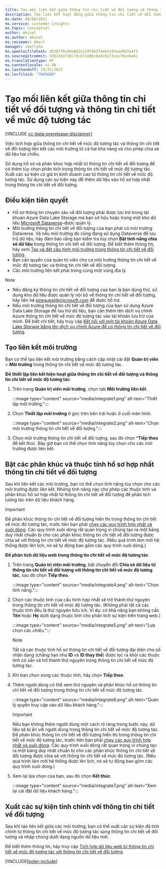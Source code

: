 ```yaml
---
title: Tạo mối liên kết giữa thông tin chi tiết về đối tượng và thông tin chi tiết về mức độ tương tác
description: Tạo liên kết hoạt động giữa thông tin chi tiết về đối tượng và thông tin chi tiết về mức độ tương tác để cho phép chia sẻ dữ liệu theo hai chiều.
ms.date: 09/08/2021
ms.service: customer-insights
ms.topic: conceptual
author: mkisel
ms.author: mkisel
ms.reviewer: mhart
manager: shellyha
ms.openlocfilehash: db38778c0da862e119f9b374e07c82ead0d3a4f2
ms.sourcegitcommit: 53b133a716c73cb71e8bcbedc6273cec70ceba6c
ms.translationtype: HT
ms.contentlocale: vi-VN
ms.lasthandoff: 10/15/2021
ms.locfileid: "7645608"
---
```

# <a name="create-a-link-between-audience-insights-and-engagement-insights"></a>Tạo mối liên kết giữa thông tin chi tiết về đối tượng và thông tin chi tiết về mức độ tương tác

[!INCLUDE [cc-beta-prerelease-disclaimer](includes/cc-beta-prerelease-disclaimer.md)]

Việc tích hợp giữa thông tin chi tiết về mức độ tương tác và thông tin chi tiết về đối tượng liên kết các môi trường từ cả hai khả năng và cho phép chia sẻ dữ liệu hai chiều.

Sử dụng hồ sơ và phân khúc hợp nhất từ thông tin chi tiết về đối tượng để có thêm tùy chọn phân tích trong thông tin chi tiết về mức độ tương tác. Xuất các sự kiện có giá trị kinh doanh cao từ thông tin chi tiết về mức độ tương tác. Sử dụng các sự kiện này để thêm dữ liệu vào hồ sơ hợp nhất trong thông tin chi tiết về đối tượng.

## <a name="prerequisites"></a>Điều kiện tiên quyết

- Hồ sơ thông tin chuyên sâu về đối tượng phải được lưu trữ trong tài khoản Azure Data Lake Storage mà bạn sở hữu hoặc trong một kho dữ liệu [Microsoft Dataverse](/powerapps/maker/data-platform/data-platform-intro.md)&ndash;được quản lý. 
- Môi trường thông tin chi tiết về đối tượng của bạn phải có môi trường Dataverse. Và nếu môi trường đó cũng đang sử dụng Dataverse để lưu trữ dữ liệu, hãy đảm bảo rằng bạn kiểm tra tùy chọn **Bật tính năng chia sẻ dữ liệu** trong thông tin chi tiết về đối tượng. Để biết thêm thông tin, hãy xem [Tạo và đặt cấu hình môi trường trong thông tin chi tiết về đối tượng](../audience-insights/create-environment.md).
- Bạn cần quyền của quản trị viên cho cả môi trường thông tin chi tiết về mức độ tương tác và thông tin chi tiết về đối tượng.
- Các môi trường liên kết phải trong cùng một vùng địa lý.

> [!NOTE]
> - Nếu đăng ký thông tin chi tiết về đối tượng của bạn là bản dùng thử, sử dụng kho dữ liệu được quản lý nội bộ về thông tin chi tiết về đối tượng, hãy liên hệ [pirequest@microsoft.com](mailto:pirequest@microsoft.com) để được hỗ trợ. 
> - Nếu môi trường thông tin chi tiết về đối tượng của bạn sử dụng Azure Data Lake Storage để lưu trữ dữ liệu, bạn cần thêm tên dịch vụ chính Azure thông tin chi tiết về mức độ tương tác vào tài khoản lưu trữ của mình. Để biết chi tiết, hãy truy cập [Kết nối với một tài khoản Azure Data Lake Storage bằng tên dịch vụ chính Azure để có thông tin chi tiết về đối tượng](../audience-insights/connect-service-principal.md). 


## <a name="create-an-environment-link"></a>Tạo liên kết môi trường

Bạn có thể tạo liên kết môi trường bằng cách cập nhật cài đặt **Quản trị viên** > **Môi trường** trong thông tin chi tiết về mức độ tương tác.

**Để thiết lập liên kết hiện hoạt giữa thông tin chi tiết về đối tượng và thông tin chi tiết về mức độ tương tác**

1. Trên trang **Quản trị viên môi trường**, chọn tab **Môi trường liên kết**.

    :::image type="content" source="media/integrate1.png" alt-text="Thiết lập môi trường.":::

1. Chọn **Thiết lập môi trường** ở góc trên bên trái hoặc ở cuối màn hình.

     :::image type="content" source="media/integrate2.png" alt-text="Chọn môi trường thông tin chi tiết về đối tượng.":::

1. Chọn môi trường thông tin chi tiết về đối tượng, sau đó chọn ***Tiếp theo** để kết thúc. Bây giờ bạn có thể chọn tính năng tùy chọn cho các môi trường được liên kết.
 
## <a name="enable-audience-insights-unified-profiles-attributes-and-segments"></a>Bật các phân khúc và thuộc tính hồ sơ hợp nhất thông tin chi tiết về đối tượng

Sau khi liên kết các môi trường, bạn có thể chọn tính năng tùy chọn cho các môi trường được liên kết. Những tính năng này cho phép các thuộc tính và phân khúc hồ sơ hợp nhất từ thông tin chi tiết về đối tượng để phân tích tương tác trên dữ liệu khách hàng.

> [!IMPORTANT]
> Để phân khúc thông tin chi tiết về đối tượng hiển thị trong thông tin chi tiết về mức độ tương tác, trước tiên bạn phải [chạy các quy trình hợp nhất và xuôi dòng](../audience-insights/merge-entities.md). Các quy trình xuôi dòng rất quan trọng vì chúng tạo ra một bảng duy nhất chuẩn bị cho các phân khúc thông tin chi tiết về đối tượng được chia sẻ với thông tin chi tiết về mức độ tương tác. (Nếu quá trình làm mới hệ thống được lên lịch, nó sẽ tự động bao gồm các quy trình xuôi dòng.)

**Để phân tích dữ liệu web trong thông tin chi tiết về mức độ tương tác**

1. Trên trang **Quản trị viên môi trường**, bật chuyển đổi **Chia sẻ dữ liệu từ thông tin chi tiết về đối tượng với thông tin chi tiết về mức độ tương tác**, sau đó chọn **Tiếp theo**.

    :::image type="content" source="media/integrate4.png" alt-text="Chọn tính năng.":::

1. Chọn các thuộc tính của cấu hình hợp nhất sẽ trở thành thứ nguyên trong thông tin chi tiết về mức độ tương tác. (Không phải tất cả các thuộc tính đều là thứ nguyên hữu ích. Ví dụ: có khả năng bạn không cần **Tên** hoặc **Họ** dưới dạng thuộc tính cho phân tích sự kiện trên trang web.)

    :::image type="content" source="media/integrate5.png" alt-text="Lựa chọn các chiều.":::

   >[!NOTE]
   > Tất cả các thuộc tính hồ sơ thông tin chi tiết về đối tượng đại diện cho số nhận dạng (chẳng hạn như **ID** và **ID thay thế**) được lọc ra khỏi các thuộc tính có sẵn và trở thành thứ nguyên trong thông tin chi tiết về mức độ tương tác.

1. Khi bạn chọn xong các thuộc tính, hãy chọn **Tiếp theo**.
1. Thêm người dùng có thể xem thứ nguyên và phân khúc hồ sơ thông tin chi tiết về đối tượng trong thông tin chi tiết về mức độ tương tác.

    :::image type="content" source="media/integrate6.png" alt-text="Quản lý quyền truy cập vào dữ liệu khách hàng.":::

   > [!IMPORTANT]
   > Nếu bạn không thêm người dùng một cách rõ ràng trong bước này, dữ liệu sẽ bị ẩn với người dùng trong thông tin chi tiết về mức độ tương tác.
   > Để phân khúc thông tin chi tiết về đối tượng hiển thị trong thông tin chi tiết về mức độ tương tác, trước tiên bạn phải [chạy các quy trình hợp nhất và xuôi dòng](../audience-insights/merge-entities.md). Các quy trình xuôi dòng rất quan trọng vì chúng tạo ra một bảng duy nhất chuẩn bị cho các phân khúc thông tin chi tiết về đối tượng được chia sẻ với thông tin chi tiết về mức độ tương tác. (Nếu quá trình làm mới hệ thống được lên lịch, nó sẽ tự động bao gồm các quy trình xuôi dòng.)

1. Xem lại lựa chọn của bạn, sau đó chọn **Kết thúc**.

    :::image type="content" source="media/integrate7.png" alt-text="Xem lại cài đặt dữ liệu khách hàng.":::

## <a name="export-refined-events-to-audience-insights"></a>Xuất các sự kiện tinh chỉnh với thông tin chi tiết về đối tượng

Sau khi tạo liên kết giữa các môi trường, bạn có thể xuất các sự kiện đã tinh chỉnh từ thông tin chi tiết về mức độ tương tác sang thông tin chi tiết về đối tượng và nhập chúng dưới dạng nguồn dữ liệu mới. 

Để biết thêm thông tin, hãy truy cập [Tích hợp dữ liệu web từ thông tin chi tiết về mức độ tương tác với thông tin chi tiết về đối tượng](../audience-insights/integrate-engagement-insights.md).

<!--
## Share engagement insights refined events with audience insights

After you create a link between environments, a new option becomes available for you to share [refined events](refined-events.md) with audience insights.

Consider the following when creating refined events for audience insights: 

- Provide a meaningful name for the refined event. It will be used as an activity name in audience insights.
- Select at least the following properties to create an activity in audience insights: 
    - Signal.Action.Name indicates the activity details.
    - Signal.User.Id maps with the customer ID.
    - Signal.View.Uri is a web address as a basis for segments or measures.
    - Signal.Export.Id is a primary key for events.
    - Signal.Timestamp determines the date and time for the activity.

To share refined events:

1. From the engagement insights menu, select **Data** and then select the **Events** tab.
2. On the **Action** menu, select **Share as activity**.

    :::image type="content" source="media/integrate8.png" alt-text="Data shared events settings.":::

3. You can view and stop actively shared events on the **Export and Sharing** tab.
4. -- per Michael K, we need a mock here (Mukesh needs to update to reflect what happens in AUI once a user shares a refined event (i.e. no longer AUI, data wrangler needs to go discover data in the storage, the shared event is available as a DS and entity, correct?)

### Attach refined events shared as activities to unified profiles in audience insights

You can bring customer web activity data from engagement insights into audience insights. In addition to transactional, demographic, or behavioral data, you can view activities on the web in unified customer profiles. You can then use these profiles to get insights such as segments, measures, and predictions for audience activation.

Follow the steps in [data unification](../audience-insights/data-unification.md) to map, match, and merge website authentication information to unified profiles in audience insights.

You can also share refined events that are now available in audience insights, identified as data sources and entities. 

Next, you can relate event data from engagement insights as unified activities in customer profiles.

### Relate refined event data as an activity of a customer profile

After unifying the data, you can configure the activity for the customer profile. For more information, go to [Customer activities](../audience-insights/activities.md).

:::image type="content" source="media/web-event-activity.png" alt-text="Activities page with expanded Edit activity pane.":::

Next, configure the new activity by using mapping elements: 

- **Primary Key**: Signal.Export.Id, a unique ID that is available for every event record in engagement insights. This property is automatically generated.

- **Timestamp**: Signal.Timestamp in the event property.

- **Event**: Signal.Name, the event name that you want to track.

- **Web address**: Signal.View.Uri that refers to the URI of the page that created the event.

- **Details**: Signal.Action.Name to represent the information to associate with the event. The selected property in this case indicates that the event is for email promotion.

- **Activity type**: In this example, we choose the existing activity type WebLog. This selection is a useful filter option to run prediction models or create segments based on this activity type.

- **Set up relationship**: This important setting ties the activity to existing customer profiles. **Signal.User.Id** is the identifier configured in the SDK to be collected. It relates to the user ID in other data sources that are configured in audience insights. 

This example configures the relationship between Signal.User.Id and RetailCustomers:CustomerRetailId, which is the primary key that was identified in the map step of the data unification process.

After processing the activities, you can review customer records and open a customer card to see activities from engagement insights in the timeline. 

> [!TIP]
> To find a customer ID that has an engagement insights activity, go to **Entities** and preview the data for the UnifiedActivity entity. **ActivityTypeDisplay = WebLog** contains the engagement insights activity configured in the preceding example. Copy the customer ID for one of those records and search<!--note from editor: Edit okay? I couldn't quite follow this.-- > for that ID on the **Customers** page.

--> 

[!INCLUDE[footer-include](../includes/footer-banner.md)]

